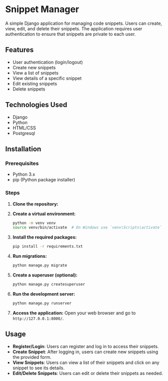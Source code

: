 # Snippet Manager

A simple Django application for managing code snippets. Users can create, view, edit, and delete their snippets. The application requires user authentication to ensure that snippets are private to each user.

## Features

- User authentication (login/logout)
- Create new snippets
- View a list of snippets
- View details of a specific snippet
- Edit existing snippets
- Delete snippets

## Technologies Used

- Django
- Python
- HTML/CSS
- Postgresql

## Installation

### Prerequisites

- Python 3.x
- pip (Python package installer)

### Steps

1. **Clone the repository:**

2. **Create a virtual environment:**
   ```bash
   python -m venv venv
   source venv/bin/activate  # On Windows use `venv\Scripts\activate`
   ```

3. **Install the required packages:**
   ```bash
   pip install -r requirements.txt
   ```

4. **Run migrations:**
   ```bash
   python manage.py migrate
   ```

5. **Create a superuser (optional):**
   ```bash
   python manage.py createsuperuser
   ```

6. **Run the development server:**
   ```bash
   python manage.py runserver
   ```

7. **Access the application:**
   Open your web browser and go to `http://127.0.0.1:8000/`.

## Usage

- **Register/Login**: Users can register and log in to access their snippets.
- **Create Snippet**: After logging in, users can create new snippets using the provided form.
- **View Snippets**: Users can view a list of their snippets and click on any snippet to see its details.
- **Edit/Delete Snippets**: Users can edit or delete their snippets as needed.